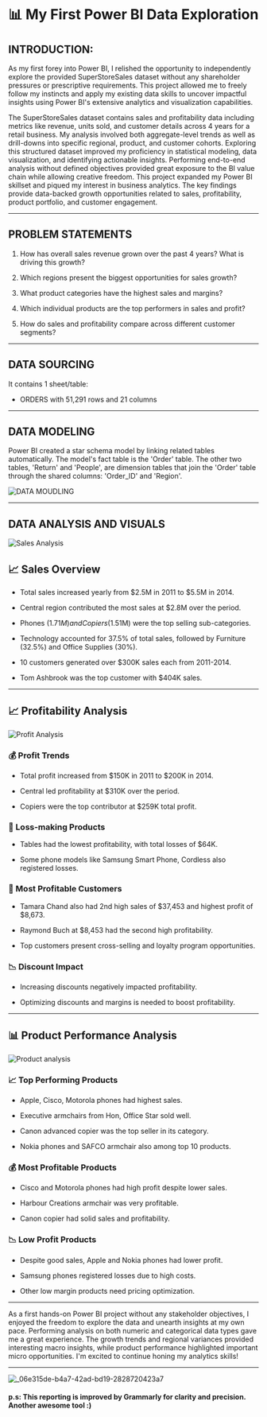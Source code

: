 # 📊 My First Power BI Data Exploration

## INTRODUCTION:

As my first forey into Power BI, I relished the opportunity to independently explore the provided SuperStoreSales dataset without any shareholder pressures or prescriptive requirements. This project allowed me to freely follow my instincts and apply my existing data skills to uncover impactful insights using Power BI's extensive analytics and visualization capabilities. 

The SuperStoreSales dataset contains sales and profitability data including metrics like revenue, units sold, and customer details across 4 years for a retail business. My analysis involved both aggregate-level trends as well as drill-downs into specific regional, product, and customer cohorts. Exploring this structured dataset improved my proficiency in statistical modeling, data visualization, and identifying actionable insights. Performing end-to-end analysis without defined objectives provided great exposure to the BI value chain while allowing creative freedom. This project expanded my Power BI skillset and piqued my interest in business analytics. The key findings provide data-backed growth opportunities related to sales, profitability, product portfolio, and customer engagement.

---

## PROBLEM STATEMENTS

1. How has overall sales revenue grown over the past 4 years? What is driving this growth?

2. Which regions present the biggest opportunities for sales growth?

3. What product categories have the highest sales and margins?

4. Which individual products are the top performers in sales and profit?
   
6. How do sales and profitability compare across different customer segments?

---

## DATA SOURCING

It contains 1 sheet/table:
- ORDERS with 51,291 rows and 21 columns


---

## DATA MODELING

Power BI created a star schema model by linking related tables automatically. The model's fact table is the 'Order' table. The other two tables, 'Return' and 'People', are dimension tables that join the 'Order' table through the shared columns: 'Order_ID' and 'Region'.

![DATA MOUDLING](https://github.com/iswzr/SuperStoreSales-Data-Analysis-Using-PowerBI/assets/155778216/39b9e845-da9e-4689-a7d4-9e70e19505cf)

---

## DATA ANALYSIS AND VISUALS

![Sales Analysis](https://github.com/iswzr/SuperStoreSales-Data-Analysis-Using-PowerBI/assets/155778216/e3dc492e-1bf2-46a5-b74e-28dc34eedb75)

## 📈 Sales Overview

- Total sales increased yearly from $2.5M in 2011 to $5.5M in 2014.

- Central region contributed the most sales at $2.8M over the period. 

- Phones ($1.71M) and Copiers ($1.51M) were the top selling sub-categories.

- Technology accounted for 37.5% of total sales, followed by Furniture (32.5%) and Office Supplies (30%).

- 10 customers generated over $300K sales each from 2011-2014.

- Tom Ashbrook was the top customer with $404K sales.

---

## 📈 Profitability Analysis

![Profit Analysis](https://github.com/iswzr/SuperStoreSales-Data-Analysis-Using-PowerBI/assets/155778216/888f9192-a622-428e-ab99-3e743042322f)

### 💰 Profit Trends

- Total profit increased from $150K in 2011 to $200K in 2014.  

- Central led profitability at $310K over the period.

- Copiers were the top contributor at $259K total profit.

### 🚨 Loss-making Products

- Tables had the lowest profitability, with total losses of $64K.

- Some phone models like Samsung Smart Phone, Cordless also registered losses.

### 🤑 Most Profitable Customers

- Tamara Chand also had 2nd high sales of $37,453 and highest profit of $8,673.

- Raymond Buch at $8,453 had the second high profitability.

- Top customers present cross-selling and loyalty program opportunities.

### 📉 Discount Impact 

- Increasing discounts negatively impacted profitability.

- Optimizing discounts and margins is needed to boost profitability.

---

## 📊 Product Performance Analysis

![Product analysis](https://github.com/iswzr/SuperStoreSales-Data-Analysis-Using-PowerBI/assets/155778216/4e8a1716-bdd0-4a10-8327-2c352089705e)

### 📈 Top Performing Products 

- Apple, Cisco, Motorola phones had highest sales.

- Executive armchairs from Hon, Office Star sold well. 

- Canon advanced copier was the top seller in its category.

- Nokia phones and SAFCO armchair also among top 10 products.

### 💰 Most Profitable Products

- Cisco and Motorola phones had high profit despite lower sales.

- Harbour Creations armchair was very profitable.

- Canon copier had solid sales and profitability. 

### 📉 Low Profit Products

- Despite good sales, Apple and Nokia phones had lower profit.

- Samsung phones registered losses due to high costs.

- Other low margin products need pricing optimization.

----

As a first hands-on Power BI project without any stakeholder objectives, I enjoyed the freedom to explore the data and unearth insights at my own pace. Performing analysis on both numeric and categorical data types gave me a great experience. The growth trends and regional variances provided interesting macro insights, while product performance highlighted important micro opportunities. I'm excited to continue honing my analytics skills!

---

![_06e315de-b4a7-42ad-bd19-2828720423a7](https://github.com/iswzr/SuperStoreSales-Data-Analysis-Using-PowerBI/assets/155778216/919f5b24-da17-4078-8d63-7a311924ddc9)

#### p.s: This reporting is improved by Grammarly for clarity and precision. Another awesome tool :)
